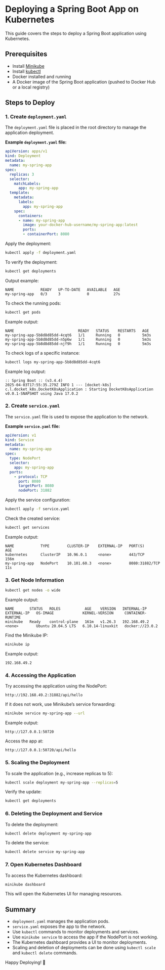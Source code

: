 # Deploying a Spring Boot App on Kubernetes

This guide covers the steps to deploy a Spring Boot application using Kubernetes.

## Prerequisites
- Install [Minikube](https://minikube.sigs.k8s.io/docs/start/)
- Install [kubectl](https://kubernetes.io/docs/tasks/tools/)
- Docker installed and running
- A Docker image of the Spring Boot application (pushed to Docker Hub or a local registry)

## Steps to Deploy

### 1. Create `deployment.yaml`

The `deployment.yaml` file is placed in the root directory to manage the application deployment.

**Example `deployment.yaml` file:**
```yaml
apiVersion: apps/v1
kind: Deployment
metadata:
  name: my-spring-app
spec:
  replicas: 3
  selector:
    matchLabels:
      app: my-spring-app
  template:
    metadata:
      labels:
        app: my-spring-app
    spec:
      containers:
      - name: my-spring-app
        image: your-docker-hub-username/my-spring-app:latest
        ports:
        - containerPort: 8080
```

Apply the deployment:
```sh
kubectl apply -f deployment.yaml
```

To verify the deployment:
```sh
kubectl get deployments
```
Output example:
```
NAME            READY   UP-TO-DATE   AVAILABLE   AGE
my-spring-app   0/3     3            0           27s
```

To check the running pods:
```sh
kubectl get pods
```
Example output:
```
NAME                             READY   STATUS    RESTARTS   AGE
my-spring-app-5b8d8d85dd-4cqt6   1/1     Running   0          5m3s
my-spring-app-5b8d8d85dd-n5p6w   1/1     Running   0          5m3s
my-spring-app-5b8d8d85dd-njf9h   1/1     Running   0          5m3s
```

To check logs of a specific instance:
```sh
kubectl logs my-spring-app-5b8d8d85dd-4cqt6
```
Example log output:
```
:: Spring Boot :: (v3.4.4)
2025-04-03T17:55:35.279Z INFO 1 --- [docket-k8s] c.l.docket_k8s.DocketK8sApplication : Starting DocketK8sApplication v0.0.1-SNAPSHOT using Java 17.0.2
```

### 2. Create `service.yaml`

The `service.yaml` file is used to expose the application to the network.

**Example `service.yaml` file:**
```yaml
apiVersion: v1
kind: Service
metadata:
  name: my-spring-app
spec:
  type: NodePort
  selector:
    app: my-spring-app
  ports:
    - protocol: TCP
      port: 8080
      targetPort: 8080
      nodePort: 31882
```

Apply the service configuration:
```sh
kubectl apply -f service.yaml
```
Check the created service:
```sh
kubectl get services
```
Example output:
```
NAME            TYPE        CLUSTER-IP    EXTERNAL-IP   PORT(S)          AGE
kubernetes      ClusterIP   10.96.0.1     <none>        443/TCP          156m
my-spring-app   NodePort    10.101.60.3   <none>        8080:31882/TCP   11s
```

### 3. Get Node Information

```sh
kubectl get nodes -o wide
```
Example output:
```
NAME       STATUS   ROLES           AGE    VERSION   INTERNAL-IP    EXTERNAL-IP   OS-IMAGE             KERNEL-VERSION     CONTAINER-RUNTIME
minikube   Ready    control-plane   161m   v1.26.3   192.168.49.2   <none>        Ubuntu 20.04.5 LTS   6.10.14-linuxkit   docker://23.0.2
```
Find the Minikube IP:
```sh
minikube ip
```
Example output:
```
192.168.49.2
```

### 4. Accessing the Application

Try accessing the application using the NodePort:
```
http://192.168.49.2:31882/api/hello
```
If it does not work, use Minikube’s service forwarding:
```sh
minikube service my-spring-app --url
```
Example output:
```
http://127.0.0.1:50720
```
Access the app at:
```
http://127.0.0.1:50720/api/hello
```

### 5. Scaling the Deployment

To scale the application (e.g., increase replicas to 5):
```sh
kubectl scale deployment my-spring-app --replicas=5
```
Verify the update:
```sh
kubectl get deployments
```

### 6. Deleting the Deployment and Service

To delete the deployment:
```sh
kubectl delete deployment my-spring-app
```
To delete the service:
```sh
kubectl delete service my-spring-app
```

### 7. Open Kubernetes Dashboard

To access the Kubernetes dashboard:
```sh
minikube dashboard
```

This will open the Kubernetes UI for managing resources.

## Summary
- `deployment.yaml` manages the application pods.
- `service.yaml` exposes the app to the network.
- Use `kubectl` commands to monitor deployments and services.
- Use `minikube service` to access the app if the NodePort is not working.
- The Kubernetes dashboard provides a UI to monitor deployments.
- Scaling and deletion of deployments can be done using `kubectl scale` and `kubectl delete` commands.

Happy Deploying! 🚀

